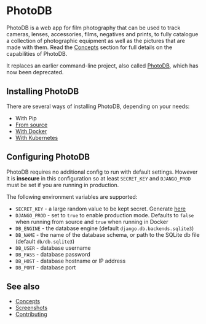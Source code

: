 # PhotoDB

PhotoDB is a web app for film photography that can be used to track cameras, lenses, accessories, films, negatives and prints, to fully
catalogue a collection of photographic equipment as well as the pictures that are made with them. Read the [Concepts](docs/CONCEPTS.md)
section for full details on the capabilities of PhotoDB.

It replaces an earlier command-line project, also called [PhotoDB](https://github.com/djjudas21/photodb-perl), which has now been deprecated.

## Installing PhotoDB

There are several ways of installing PhotoDB, depending on your needs:

* With Pip
* [From source](docs/INSTALL_SOURCE.md)
* [With Docker](docs/INSTALL-DOCKER.md)
* [With Kubernetes](docs/INSTALL-KUBERNETES.md)

## Configuring PhotoDB

PhotoDB requires no additional config to run with default settings. However it is **insecure** in this configuration so at least `SECRET_KEY` and
`DJANGO_PROD` must be set if you are running in production.

The following environment variables are supported:

* `SECRET_KEY` - a large random value to be kept secret. Generate [here](https://miniwebtool.com/django-secret-key-generator/)
* `DJANGO_PROD` - set to `true` to enable production mode. Defaults to `false` when running from source and `true` when running in Docker
* `DB_ENGINE` - the database engine (default `django.db.backends.sqlite3`)
* `DB_NAME` - the name of the database schema, or path to the SQLite db file (default `db/db.sqlite3`)
* `DB_USER` - database username
* `DB_PASS` - database password
* `DB_HOST` - database hostname or IP address
* `DB_PORT` - database port

## See also

* [Concepts](docs/CONCEPTS.md)
* [Screenshots](docs/SCREENSHOTS.md)
* [Contributing](docs/CONTRIBUTING.md)
